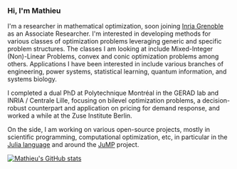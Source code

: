 ### Hi, I'm Mathieu

I'm a researcher in mathematical optimization, soon joining [Inria Grenoble](https://www.inria.fr/en/inria-centre-university-grenoble-alpes) as an Associate Researcher.
I'm interested in developing methods for various classes of optimization problems leveraging generic and specific problem structures. The classes I am looking at include Mixed-Integer (Non)-Linear Problems, convex and conic optimization problems among others. Applications I have been interested in include various branches of engineering, power systems, statistical learning, quantum information, and systems biology.

I completed a dual PhD at Polytechnique Montréal in the GERAD lab and INRIA / Centrale Lille, focusing on bilevel optimization problems, a decision-robust counterpart and application on pricing for demand response, and worked a while at the Zuse Institute Berlin.

On the side, I am working on various open-source projects, mostly in scientific programming, computational optimization, etc, in particular in the [Julia language](https://github.com/JuliaLang/julia/) and around the [JuMP](https://jump.dev) project.

[![Mathieu's GitHub stats](https://github-readme-stats.vercel.app/api?username=matbesancon)](https://github.com/anuraghazra/github-readme-stats)
